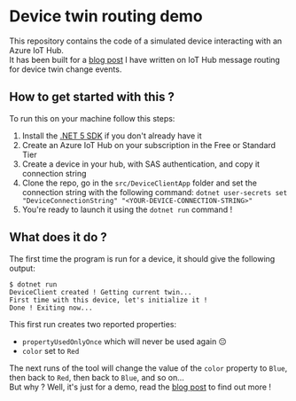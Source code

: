 # Device twin routing demo

This repository contains the code of a simulated device interacting with an Azure IoT Hub.  
It has been built for a [blog post](https://blog.xmi.fr/posts/iot-hub-device-twin-routing-deep-dive/) I have written on IoT Hub message routing for device twin change events. 

## How to get started with this ?
To run this on your machine follow this steps:
1. Install the [.NET 5 SDK](https://dotnet.microsoft.com/download) if you don't already have it
2. Create an Azure IoT Hub on your subscription in the Free or Standard Tier
3. Create a device in your hub, with SAS authentication, and copy it connection string
4. Clone the repo, go in the `src/DeviceClientApp` folder and set the connection string with the following command: `dotnet user-secrets set "DeviceConnectionString" "<YOUR-DEVICE-CONNECTION-STRING>"`
5. You're ready to launch it using the `dotnet run` command !

## What does it do ?
The first time the program is run for a device, it should give the following output:
```console
$ dotnet run
DeviceClient created ! Getting current twin...
First time with this device, let's initialize it !
Done ! Exiting now...
```
This first run creates two reported properties:
- `propertyUsedOnlyOnce` which will never be used again 😔
- `color` set to `Red`

The next runs of the tool will change the value of the `color` property to `Blue`, then back to `Red`, then back to `Blue`, and so on...  
But why ? Well, it's just for a demo, read the [blog post](https://blog.xmi.fr/posts/iot-hub-device-twin-routing-deep-dive/) to find out more !